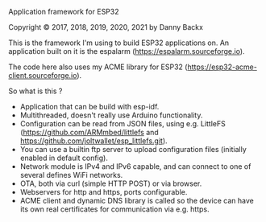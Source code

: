 Application framework for ESP32

Copyright &copy; 2017, 2018, 2019, 2020, 2021 by Danny Backx

This is the framework I'm using to build ESP32 applications on.
An application built on it is the espalarm (https://espalarm.sourceforge.io).

The code here also uses my ACME library for ESP32 (https://esp32-acme-client.sourceforge.io).

So what is this ?
- Application that can be build with esp-idf.
- Multithreaded, doesn't really use Arduino functionality.
- Configuration can be read from JSON files, using e.g. LittleFS (https://github.com/ARMmbed/littlefs and https://github.com/joltwallet/esp_littlefs.git).
- You can use a builtin ftp server to upload configuration files (initially enabled in default config).
- Network module is IPv4 and IPv6 capable, and can connect to one of several defines WiFi networks.
- OTA, both via curl (simple HTTP POST) or via browser.
- Webservers for http and https, ports configurable.
- ACME client and dynamic DNS library is called so the device can have its own real certificates for
  communication via e.g. https.
